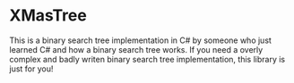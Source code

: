 # XMasTree
This is a binary search tree implementation in C# by someone who just learned C# and how a binary search tree works.
If you need a overly complex and badly writen binary search tree implementation, this library is just for you!
